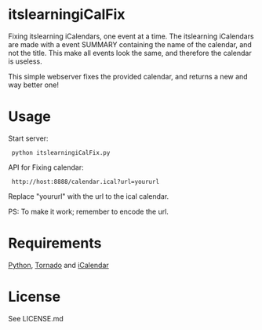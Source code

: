 itslearningiCalFix
======================
Fixing itslearning iCalendars, one event at a time.
The itslearning iCalendars are made with a event SUMMARY
containing the name of the calendar, and not the title.
This make all events look the same, and therefore the calendar
is useless.

This simple webserver fixes the provided calendar, and returns
a new and way better one!

Usage
======================
Start server:

     python itslearningiCalFix.py

API for Fixing calendar:

     http://host:8888/calendar.ical?url=yoururl

Replace "yoururl" with the url to the ical calendar.

PS: To make it work; remember to encode the url.


Requirements
======================
[Python](https://www.python.org/), [Tornado](https://pypi.python.org/pypi/tornado) and [iCalendar](https://pypi.python.org/pypi/icalendar)

License
======================
See LICENSE.md
